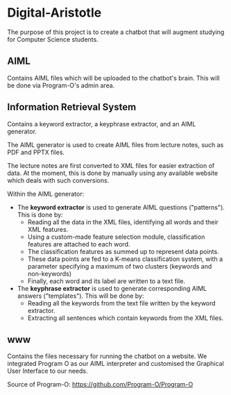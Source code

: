 # Digital-Aristotle

The purpose of this project is to create a chatbot that will augment studying for Computer Science students.

## AIML

Contains AIML files which will be uploaded to the chatbot's brain. This will be done via Program-O's admin area.

## Information Retrieval System

Contains a keyword extractor, a keyphrase extractor, and an AIML generator. 

The AIML generator is used to create AIML files from lecture notes, such as PDF and PPTX files. 

The lecture notes are first converted to XML files for easier extraction of data. At the moment, this is done by manually using any available website which deals with such conversions.

Within the AIML generator:
<ul>
    <li> The <b>keyword extractor</b> is used to generate AIML questions ("patterns"). This is done by:
        <ul>
            <li> Reading all the data in the XML files, identifying all words and their XML features. </li>
            <li> Using a custom-made feature selection module, classification features are attached to each word. </li>
            <li> The classification features as summed up to represent data points. </li>
            <li> These data points are fed to a K-means classification system, with a parameter specifying a maximum of two clusters (keywords and non-keywords) </li>
            <li> Finally, each word and its label are written to a text file. </li>
        </ul></li>
    <li>The <b>keyphrase extractor</b> is used to generate corresponding AIML answers ("templates"). This will be done by:
        <ul>
            <li> Reading all the keywords from the text file written by the keyword extractor. </li>
            <li> Extracting all sentences which contain keywords from the XML files. </li>
        </ul></li>
</ul>

## www

Contains the files necessary for running the chatbot on a website. We integrated Program O as our AIML interpreter and
customised the Graphical User Interface to our needs.

Source of Program-O: https://github.com/Program-O/Program-O

